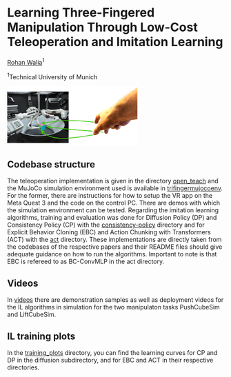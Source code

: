 # Learning Three-Fingered Manipulation Through Low-Cost Teleoperation and Imitation Learning

[Rohan Walia]()<sup>1</sup>

<sup>1</sup>Technical University of Munich


<img src="overview.png" alt="TriFinger" width="60%"/>

## Codebase structure
The teleoperation implementation is given in the directory [open_teach](./open_teach) and the MuJoCo simulation environment used is available in [trifingermujocoenv](./trifingermujocoenv). For the former, there are instructions for how to setup the VR app on the Meta Quest 3 and the code on the control PC. There are demos with which the simulation environment can be tested. Regarding the imitation learning algorithms, training and evaluation was done for Diffusion Policy (DP) and Consistency Policy (CP) with the [consistency-policy](./consistency-policy) directory and for Explicit Behavior Cloning (EBC) and Action Chunking with Transformers (ACT) with the [act](./act) directory. These implementations are directly taken from the codebases of the respective papers and their README files should give adequate guidance on how to run the algorithms. Important to note is that EBC is refereed to as BC-ConvMLP in the act directory.

## Videos
In [videos](./videos) there are demonstration samples as well as deployment videos for the IL algorithms in simulation for the two manipulaton tasks PushCubeSim and LiftCubeSim.

## IL training plots
In the [training_plots](./training_plots) directory, you can find the learning curves for CP and DP in the diffusion subdirectory, and for EBC and ACT in their respective directories.
